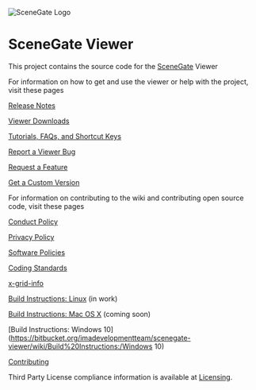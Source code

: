 ![SceneGate Logo](https://bitbucket.org/imadevelopmentteam/scenegate-viewer/raw/f4646dca4b7b226fc0e41ea88b02069febe92927/indra/newview/icons/SceneGate_256.png)

SceneGate Viewer
====================

This project contains the source code for the
[SceneGate](https://bitbucket.org/account/user/imadevelopmentteam/projects/SG) Viewer
  
  

For information on how to get and use the viewer or help with the project, visit these pages  
  
[Release Notes](http://downloads.infinitemetaverse.org/index.php)

[Viewer Downloads](http://downloads.infinitemetaverse.org/index.php/downloads)

[Tutorials, FAQs, and Shortcut Keys](https://bitbucket.org/imadevelopmentteam/scenegate-viewer/wiki/Home)

[Report a Viewer Bug](https://bitbucket.org/imadevelopmentteam/scenegate-viewer/wiki/Policies%20and%20Procedures:/Report%20a%20Viewer%20Bug)

[Request a Feature](https://bitbucket.org/imadevelopmentteam/scenegate-viewer/wiki/Policies%20and%20Procedures:/Request%20a%20Feature)

[Get a Custom Version](https://bitbucket.org/imadevelopmentteam/scenegate-viewer/wiki/Policies%20and%20Procedures:/Get%20a%20Custom%20Version)
  
  

For information on contributing to the wiki and contributing open source code, visit these pages  
  
[Conduct Policy](https://bitbucket.org/imadevelopmentteam/scenegate-viewer/wiki/Policies%20and%20Procedures:/Our%20Conduct%20Policy)

[Privacy Policy](https://bitbucket.org/imadevelopmentteam/scenegate-viewer/wiki/Policies%20and%20Procedures:/Our%20Privacy%20Policy)

[Software Policies](https://bitbucket.org/imadevelopmentteam/scenegate-viewer/wiki/Policies%20and%20Procedures:/Our%20Software%20Policies)

[Coding Standards](https://bitbucket.org/imadevelopmentteam/scenegate-viewer/wiki/Development%20Resources:/Coding%20Standard)

[x-grid-info](https://bitbucket.org/imadevelopmentteam/scenegate-viewer/wiki/Development%20Resources:/x-grid-info)

[Build Instructions: Linux](https://bitbucket.org/imadevelopmentteam/scenegate-viewer/wiki/Build%20Instructions:/Linux) (in work)

[Build Instructions: Mac OS X](https://bitbucket.org/imadevelopmentteam/scenegate-viewer/wiki/Build%20Instructions:/Mac%20OS%20X) (coming soon) 

[Build Instructions: Windows 10](https://bitbucket.org/imadevelopmentteam/scenegate-viewer/wiki/Build%20Instructions:/Windows 10) 

[Contributing](https://bitbucket.org/imadevelopmentteam/scenegate-viewer/wiki/Development%20Resources:/Contributing)
  
  
Third Party License compliance information is available at
[Licensing](https://wiki.secondlife.com/wiki/Linden_Lab_Official:Second_Life_Viewer_Licensing_Program).

